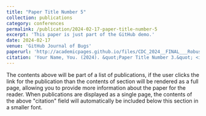 ```yaml
---
title: "Paper Title Number 5"
collection: publications
category: conferences
permalink: /publication/2024-02-17-paper-title-number-5
excerpt: 'This paper is just part of the GitHub demo.'
date: 2024-02-17
venue: 'GitHub Journal of Bugs'
paperurl: 'http://academicpages.github.io/files/CDC_2024__FINAL___Robust_Online_Convex_Optimization_for_Disturbance_Rejection.pdf'
citation: 'Your Name, You. (2024). &quot;Paper Title Number 3.&quot; <i>GitHub Journal of Bugs</i>. 1(3).'
---
```


The contents above will be part of a list of publications, if the user clicks the link for the publication than the contents of section will be rendered as a full page, allowing you to provide more information about the paper for the reader. When publications are displayed as a single page, the contents of the above "citation" field will automatically be included below this section in a smaller font.
